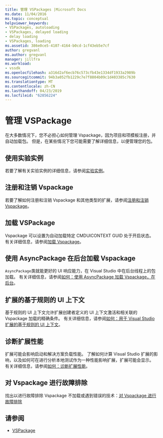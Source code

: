 ```yaml
---
title: 管理 VSPackages |Microsoft Docs
ms.date: 11/04/2016
ms.topic: conceptual
helpviewer_keywords:
- VSPackages, autoloading
- VSPackages, delayed loading
- delay loading
- VSPackages, loading
ms.assetid: 386e0ce5-4107-4164-b0cd-1cf43eb5e7cf
author: gregvanl
ms.author: gregvanl
manager: jillfra
ms.workload:
- vssdk
ms.openlocfilehash: a316d2af6ecb76c573cfb43e1334df1933a2989b
ms.sourcegitcommit: 94b3a052fb1229c7e7f8804b09c1d403385c7630
ms.translationtype: MT
ms.contentlocale: zh-CN
ms.lasthandoff: 04/23/2019
ms.locfileid: "62856224"
---
```

# <a name="manage-vspackages"></a>管理 VSPackage
在大多数情况下，您不必担心如何管理 Vspackage，因为项目和项模板注册，并自动加载包。 但是，在某些情况下您可能需要了解详细信息，以便管理您的包。

## <a name="use-the-experimental-instance"></a>使用实验实例
 若要了解有关实验实例的详细信息，请参阅[实验实例](../extensibility/the-experimental-instance.md)。

## <a name="register-and-unregister-vspackages"></a>注册和注销 Vspackage
 若要了解如何注册和注销 Vspackage 和其他类型的扩展，请参阅[注册和注销 Vspackage](../extensibility/registering-and-unregistering-vspackages.md)。

## <a name="load-a-vspackage"></a>加载 VSPackage
 Vspackage 可以设置为自动加载特定 CMDUICONTEXT GUID 处于开启状态。 有关详细信息，请参阅[加载 Vspackage](../extensibility/loading-vspackages.md)。

## <a name="use-asyncpackage-to-load-vspackages-in-the-background"></a>使用 AsyncPackage 在后台加载 Vspackage
 `AsyncPackage`类就能更好的 UI 响应能力，在 Visual Studio 中在后台线程上的包加载。 有关详细信息，请参阅[如何：使用 AsyncPackage 加载 Vspackage，在后台](../extensibility/how-to-use-asyncpackage-to-load-vspackages-in-the-background.md)。

## <a name="rule-based-ui-context-for-extensions"></a>扩展的基于规则的 UI 上下文
 基于规则的 UI 上下文允许扩展创建者定义的 UI 上下文激活和相关联的 Vspackage 加载的精确条件。 有关详细信息，请参阅[如何：用于 Visual Studio 扩展的基于规则的 UI 上下文](../extensibility/how-to-use-rule-based-ui-context-for-visual-studio-extensions.md)。

## <a name="diagnose-extension-performance"></a>诊断扩展性能
扩展可能会影响启动和解决方案负载性能。 了解如何计算 Visual Studio 扩展的影响，以及如何可在进行分析本地测试作为一种性能影响扩展，扩展可能会显示。 有关详细信息，请参阅[如何：诊断扩展性能](how-to-diagnose-extension-performance.md)。

## <a name="troubleshoot-vspackages"></a>对 Vspackage 进行故障排除
 找出以进行故障排除 Vspackage 不加载或遇到错误的技术：[对 Vspackage 进行故障排除](../extensibility/troubleshooting-vspackages.md)

## <a name="see-also"></a>请参阅
- [VSPackage](../extensibility/internals/vspackages.md)